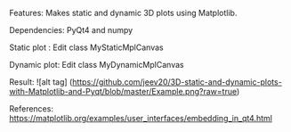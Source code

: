 Features: 
Makes static and dynamic 3D plots using Matplotlib.

Dependencies: 
PyQt4 and numpy

Static plot : 
Edit class MyStaticMplCanvas

Dynamic plot: 
Edit class MyDynamicMplCanvas

Result: 
![alt tag] (https://github.com/jeev20/3D-static-and-dynamic-plots-with-Matplotlib-and-Pyqt/blob/master/Example.png?raw=true)

References:
https://matplotlib.org/examples/user_interfaces/embedding_in_qt4.html 

